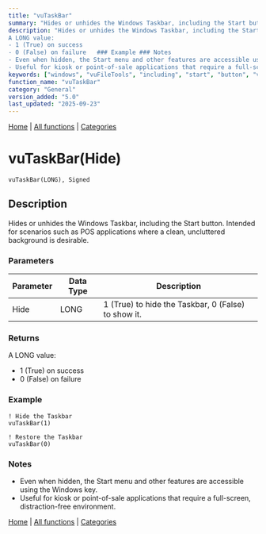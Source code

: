 ```yaml
---
title: "vuTaskBar"
summary: "Hides or unhides the Windows Taskbar, including the Start button."
description: "Hides or unhides the Windows Taskbar, including the Start button. Intended for scenarios such as POS applications where a clean, uncluttered background is desirable. ### Parameters ### Returns
A LONG value:  
- 1 (True) on success  
- 0 (False) on failure   ### Example ### Notes
- Even when hidden, the Start menu and other features are accessible using the Windows key.  
- Useful for kiosk or point-of-sale applications that require a full-screen, distraction-free environment. [Home](../index.md) | [All functions](index.md) | [Categories](../categories/index.md)"
keywords: ["windows", "vuFileTools", "including", "start", "button", "vutaskbar", "general", "unhides", "taskbar", "hides", "Clarion", "Windows"]
function_name: "vuTaskBar"
category: "General"
version_added: "5.0"
last_updated: "2025-09-23"
---
```


[Home](../index.md) | [All functions](index.md) | [Categories](../categories/index.md)

# vuTaskBar(Hide)

```Prototype
vuTaskBar(LONG), Signed
```


## Description
Hides or unhides the Windows Taskbar, including the Start button. Intended for scenarios such as POS applications where a clean, uncluttered background is desirable.

### Parameters

| Parameter | Data Type | Description                                      |
|-----------|-----------|--------------------------------------------------|
| Hide      | LONG      | 1 (True) to hide the Taskbar, 0 (False) to show it. |

### Returns
A LONG value:  
- 1 (True) on success  
- 0 (False) on failure  

### Example

```Clarion
! Hide the Taskbar
vuTaskBar(1)

! Restore the Taskbar
vuTaskBar(0)
```

### Notes
- Even when hidden, the Start menu and other features are accessible using the Windows key.  
- Useful for kiosk or point-of-sale applications that require a full-screen, distraction-free environment.

[Home](../index.md) | [All functions](index.md) | [Categories](../categories/index.md)
